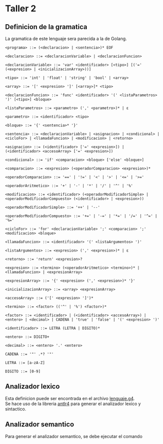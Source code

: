 # Taller 2

## Definicion de la gramatica

La gramatica de este lenguaje sera parecida a la de Golang.

```none
<programa> ::= (<declaracion> | <sentencia>)* EOF

<declaracion> ::= <declaracionVariable> | <declaracionFuncion>

<declaracionVariable> ::= 'var' <identificador> [<tipo>] [('=' (<expresion> | <inicializacionArray>))]

<tipo> ::= 'int' | 'float' | 'string' | 'bool' | <array>

<array> ::= '[' <expresion> ']' [<array>]* <tipo>

<declaracionFuncion> ::= 'func' <identificador> '(' <listaParametros> ')' [<tipo>] <bloque>

<listaParametros> ::= <parametro> (',' <parametro>)* | ε

<parametro> ::= <identificador> <tipo>

<bloque> ::= '{' <sentencia>* '}'

<sentencia> ::= <declaracionVariable> | <asignacion> | <condicional> | <cicloFor> | <llamadaFuncion> | <modificacion> | <retorno>

<asignacion> ::= (<identificador> ['=' <expresion>]) | (<identificador> <accesoArray> ['=' <expresion>])

<condicional> ::= 'if' <comparacion> <bloque> ['else' <bloque>]

<comparacion> ::= <expresion> (<operadorComparacion> <expresion>)*

<operadorComparacion> ::= '==' | '!=' | '<' | '>' | '<=' | '>='

<operadorAritmetico> ::= '+' | '-' | '*' | '/' | '^' | '%'

<modificacion> ::= <identificador> (<operadorModificadorSimple> | <operadorModificadorCompuesto> (<identificador> | <expresion>))

<operadorModificadorSimple> ::= '++' | '--'

<operadorModificadorCompuesto> ::= '+=' | '-=' | '*=' | '/=' | '^=' | '%='

<cicloFor> ::= 'for' <declaracionVariable> ';' <comparacion> ';' <modificacion> <bloque>

<llamadaFuncion> ::= <identificador> '(' <listaArgumentos> ')'

<listaArgumentos> ::= <expresion> (',' <expresion>)* | ε

<retorno> ::= 'return' <expresion>?

<expresion> ::= <termino> (<operadorAritmetico> <termino>)* | <llamadaFuncion> | <expresionArray>

<expresionArray> ::= '{' <expresion> (',' <expresion>)* '}'

<inicializacionArray> ::= <array> <expresionArray>

<accesoArray> ::= ('[' <expresion> ']')*

<termino> ::= <factor> (('^' | '%') <factor>)*

<factor> ::= <identificador> | (<identificador> <accesoArray>) | <entero> | <decimal> | CADENA | 'true' | 'false' | '(' <expresion> ')'

<identificador> ::= LETRA (LETRA | DIGITO)*

<entero> ::= DIGITO+

<decimal> ::= <entero> '.' <entero>

CADENA ::= '"' .*? '"'

LETRA ::= [a-zA-Z]

DIGITO ::= [0-9]

```
## Analizador lexico
Esta definicion puede ser encontrada en el archivo [lenguaje.g4](lenguaje.g4).  
Se hace uso de la libreria [antlr4](https://www.antlr.org/) para generar el analizador lexico y sintactico.

## Analizador semantico
Para generar el analizador semantico, se debe ejecutar el comando 
